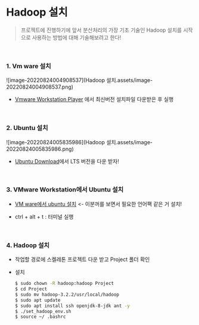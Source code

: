 # Hadoop 설치

> 프로젝트에 진행하기에 앞서 분산처리의 가장 기초 기술인 Hadoop 설치를 시작으로 사용하는 방법에 대해 기술해보려고 한다!

<br>



### 1. Vm ware 설치

![image-20220824004908537](Hadoop 설치.assets/image-20220824004908537.png)

- [Vmware Workstation Player](https://customerconnect.vmware.com/en/downloads/info/slug/desktop_end_user_computing/vmware_workstation_player/16_0) 에서 최신버전 설치파일 다운받은 후 실행

<br>

### 2. Ubuntu 설치

![image-20220824005835986](Hadoop 설치.assets/image-20220824005835986.png)

- [Ubuntu Download](https://ubuntu.com/download/desktop)에서 LTS 버전을 다운 받자!

<br>

### 3. VMware Workstation에서 Ubuntu 설치

- [VM ware에서 ubuntu 설치](https://velog.io/@717lumos/VMware-%EA%B0%80%EC%83%81%EB%A8%B8%EC%8B%A0-VMware%EC%97%90-Ubuntu-%EC%84%A4%EC%B9%98%ED%95%98%EA%B8%B0) <- 이분꺼를 보면서 필요한 언어팩 같은 거 설치!

- ctrl + alt + t : 터미널 실행

<br>

### 4. Hadoop 설치

- 작업할 경로에 스켈레톤 프로젝트 다운 받고 Project 폴더 확인

- 설치

  ```bash
  $ sudo chown -R hadoop:hadoop Project
  $ cd Project
  $ sudo mv hadoop-3.2.2/usr/local/hadoop
  $ sudo apt update
  $ sudo apt install ssh openjdk-8-jdk ant -y
  $ ./set_hadoop_env.sh
  $ source ~/ .bashrc
  ```

  
